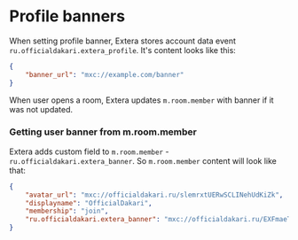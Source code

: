 # Profile banners
When setting profile banner, Extera stores account data event `ru.officialdakari.extera_profile`.
It's content looks like this:
```json
{
    "banner_url": "mxc://example.com/banner"
}
```
When user opens a room, Extera updates `m.room.member` with banner if it was not updated.

### Getting user banner from m.room.member
Extera adds custom field to `m.room.member` - `ru.officialdakari.extera_banner`.
So `m.room.member` content will look like that:
```json
{
    "avatar_url": "mxc://officialdakari.ru/slemrxtUERwSCLINehUdKiZk",
    "displayname": "OfficialDakari",
    "membership": "join",
    "ru.officialdakari.extera_banner": "mxc://officialdakari.ru/EXFmaeTEsbQMSHPPfFEaRlLr"
}
```